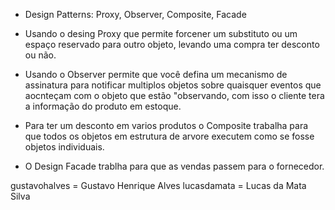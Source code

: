 - Design Patterns: Proxy, Observer, Composite, Facade

* Usando o desing Proxy que permite forcener um substituto ou um espaço reservado para outro objeto, levando uma compra ter desconto ou não.

* Usando o Observer permite que você defina um mecanismo de assinatura para notificar multiplos objetos sobre quaisquer eventos que aocnteçam com o objeto que estão "observando, com isso o cliente tera a informação do produto em estoque.

* Para ter um desconto em varios produtos o Composite trabalha para que todos os objetos em estrutura de arvore executem como se fosse objetos individuais.

* O Design Facade trablha para que as vendas passem para o fornecedor.


gustavohalves = Gustavo Henrique Alves
lucasdamata = Lucas da Mata Silva

